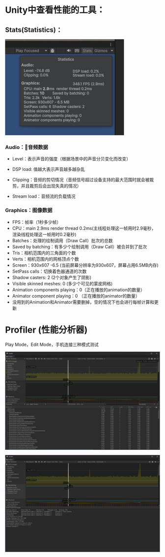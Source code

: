 # Unity中查看性能的工具：

## Stats(Statistics)：

![](https://raw.githubusercontent.com/tableview58/UnityLearningNotes/main/img/20250526190209961.png)

### Audio：🧃音频数据

- Level：表示声音的强度（根据场景中的声音分贝变化而改变）

- DSP load: 值越大表示声音越多越杂乱

- Clipping：音频的剪切情况（音频信号超过设备支持的最大范围时就会被裁剪，并且裁剪后会出现失真的情况）

- Stream load：音频流的负载情况

  

### Graphics：图像数据  

- FPS：帧率（1秒多少帧）
- CPU：main 2.9ms render thread 0.2ms(主线程处理这一帧用时2.9毫秒，渲染线程处理这一帧用时0.2毫秒)
- Batches：处理的绘制调用（Draw Call）批次的总数
- Saved by batching：有多少个绘制调用（Draw Call）被合并到了批次
- Tris：相机范围内的三角面的个数
- Verts：相机范围内的网格顶点个数
- Screen：930x607 -6.5 (当前屏幕分辨率为930x607，屏幕占用6.5MB内存)
- SetPass calls：切换着色器通道的次数
- Shadow casters: 2 (2个对象产生了阴影)
- Visible skinned meshes: 0 (多少个可见的蒙皮网格)
- Animation components playing：0（正在播放的animation的数量）
- Animator component playing：0 （正在播放的animator的数量）
- 没用到的Animation和Animator需要删掉，空的情况下也会进行每帧计算和更新



# Profiler (性能分析器)

Play Mode，Edit Mode，手机连接三种模式测试

![](https://raw.githubusercontent.com/tableview58/UnityLearningNotes/main/img/20250526195840315.png)









![](https://raw.githubusercontent.com/tableview58/UnityLearningNotes/main/img/20250526195845611.png)
































